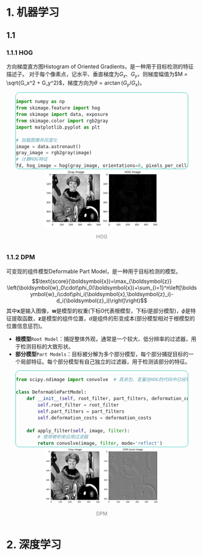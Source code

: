 # 1. 机器学习

## 1.1 

### 1.1.1 HOG
方向梯度直方图Histogram of Oriented Gradients，是一种用于目标检测的特征描述子。
对于每个像素点，记水平、垂直梯度为$G_x$、$G_y$，则梯度幅值为$M = \sqrt{G_x^2 + G_y^2}$，梯度方向为$\theta = \arctan(G_y / G_x)$。

<div style="display: flex; justify-content: center; align-items: center;">
<div style=" max-height: 200px; max-width: 90%; overflow-y: auto; border: 1px solid #39c5bb; border-radius: 10px;">

```python
import numpy as np
from skimage.feature import hog
from skimage import data, exposure
from skimage.color import rgb2gray
import matplotlib.pyplot as plt

# 加载图像并灰度化
image = data.astronaut()
gray_image = rgb2gray(image)
# 计算HOG特征
fd, hog_image = hog(gray_image, orientations=8, pixels_per_cell=(16, 16), cells_per_block=(1, 1), visualize=True)
# 可视化HOG特征
hog_image_rescaled = exposure.rescale_intensity(hog_image, in_range=(0, 10))

# 显示原始灰度图像 和 HOG特征图像
plt.figure(figsize=(8, 4))
plt.subplot(1, 2, 1)
plt.title('Gray Image')
plt.imshow(gray_image, cmap='gray')
plt.subplot(1, 2, 2)
plt.title('HOG Image')
plt.imshow(hog_image_rescaled, cmap='gray')
plt.show()
```
</div>
</div>

<div style="display: flex; justify-content: center; align-items: center;">
    <div style="text-align: center;">
        <img src="assets/计算机视觉/images/image.png" style="width: 60%;"/>
        <p style="font-size: small; color: gray;">HOG</p>
    </div>
</div>

### 1.1.2 DPM
可变现的组件模型Deformable Part Model，是一种用于目标检测的模型。
$$\text{score}(\boldsymbol{x})=\max_{\boldsymbol{z}} \left(\boldsymbol{w}_0\cdot\phi_0(\boldsymbol{x})+\sum_{i=1}^n\left[\boldsymbol{w}_i\cdot\phi_i(\boldsymbol{x},\boldsymbol{z}_i)-d_i(\boldsymbol{z}_i)\right]\right)$$其中$\boldsymbol{x}$是输入图像，$\boldsymbol{w}$是模型的权重(下标$0$代表根模型，下标$i$是部分模型)，$\phi$是特征提取函数，$\boldsymbol{z}$是模型的组件位置，$d$是组件的形变成本(部分模型相对于根模型的位置信息惩罚)。
- **根模型**`Root Model`：捕捉整体外观，通常是一个较大、低分辨率的过滤器，用于检测目标的大致形状。
- **部分模型**`Part Models`：目标被分解为多个部分模型，每个部分捕捉目标的一个局部特征。每个部分模型有自己独立的过滤器，用于检测该部分的特征。

<div style="display: flex; justify-content: center; align-items: center;">
<div style=" max-height: 200px; max-width: 90%; overflow-y: auto; border: 1px solid #39c5bb; border-radius: 10px;">

```python
from scipy.ndimage import convolve  # 其余包、变量在HOG的代码中已经导入

class DeformablePartModel:
    def __init__(self, root_filter, part_filters, deformation_costs):
        self.root_filter = root_filter
        self.part_filters = part_filters
        self.deformation_costs = deformation_costs

    def apply_filter(self, image, filter):
        # 使用卷积来应用过滤器
        return convolve(image, filter, mode='reflect')

    def score(self, image):
        # 计算根模型的分数
        root_score = self.apply_filter(image, self.root_filter)
        # 计算每个部分模型的分数，并加入位移惩罚
        total_score = root_score
        for part_filter, deformation_cost in zip(self.part_filters, self.deformation_costs):
            part_score = self.apply_filter(image, part_filter)
            total_score += part_score - deformation_cost  
        return total_score


# 定义根模型和部分模型的卷积核
root_filter = np.array([[-1, -1, -1], [-1, 8, -1], [-1, -1, -1]])  # 类似边缘检测
part_filter1 = np.array([[1, 0, -1], [1, 0, -1], [1, 0, -1]])  # 简单的Sobel滤波器
part_filter2 = np.array([[-1, -1, -1], [0, 0, 0], [1, 1, 1]])  # 另一个简单滤波器
deformation_costs = [0.5, 0.5]  # 位移惩罚项

dpm = DeformablePartModel(root_filter, [part_filter1, part_filter2], deformation_costs)  # 初始化DPM模型
dpm_score = dpm.score(gray_image)  # 计算DPM的得分图

# 可视化原始灰度图像和DPM得分图像
plt.figure(figsize=(10, 5))
plt.subplot(1, 2, 1)
plt.title('Gray Image')
plt.imshow(gray_image, cmap='gray')
plt.subplot(1, 2, 2)
plt.title('DPM Score Image')
plt.imshow(dpm_score, cmap='gray')
plt.show()
```
</div>
</div>

<div style="display: flex; justify-content: center; align-items: center;">
    <div style="text-align: center;">
        <img src="assets/计算机视觉/images/image-1.png" style="width: 60%;"/>
        <p style="font-size: small; color: gray;">DPM</p>
    </div>
</div>


# 2. 深度学习